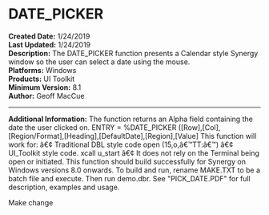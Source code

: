 # DATE_PICKER<br />
**Created Date:** 1/24/2019<br />
**Last Updated:** 1/24/2019<br />
**Description:** The DATE_PICKER function presents a Calendar style Synergy window so the user can select a date using the mouse.<br />
**Platforms:** Windows<br />
**Products:** UI Toolkit<br />
**Minimum Version:** 8.1<br />
**Author:** Geoff MacCue
<hr>

**Additional Information:** The function returns an Alpha field containing the date the user clicked on. ENTRY = %DATE_PICKER ([Row],[Col],[Region/Format],[Heading],[DefaultDate],[Region],[Value] This function will work for: â€¢ Traditional DBL style code open (15,o,â€™TT:â€™) â€¢ UI_Toolkit style code. xcall u_start â€¢ It does not rely on the Terminal being open or initiated. This function should build successfully for Synergy on Windows versions 8.0 onwards. To build and run, rename MAKE.TXT to be a batch file and execute. Then run demo.dbr. See "PICK_DATE.PDF" for full description, examples and usage.


Make change